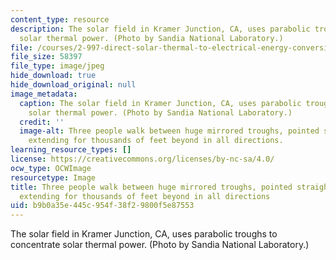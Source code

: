 ```yaml
---
content_type: resource
description: The solar field in Kramer Junction, CA, uses parabolic troughs to concentrate
  solar thermal power. (Photo by Sandia National Laboratory.)
file: /courses/2-997-direct-solar-thermal-to-electrical-energy-conversion-technologies-fall-2009/b9b0a35e445c954f38f29800f5e87553_2-997f09.jpg
file_size: 58397
file_type: image/jpeg
hide_download: true
hide_download_original: null
image_metadata:
  caption: The solar field in Kramer Junction, CA, uses parabolic troughs to concentrate
    solar thermal power. (Photo by Sandia National Laboratory.)
  credit: ''
  image-alt: Three people walk between huge mirrored troughs, pointed straight upwards,
    extending for thousands of feet beyond in all directions.
learning_resource_types: []
license: https://creativecommons.org/licenses/by-nc-sa/4.0/
ocw_type: OCWImage
resourcetype: Image
title: Three people walk between huge mirrored troughs, pointed straight upwards,
  extending for thousands of feet beyond in all directions
uid: b9b0a35e-445c-954f-38f2-9800f5e87553
---
```

The solar field in Kramer Junction, CA, uses parabolic troughs to concentrate solar thermal power. (Photo by Sandia National Laboratory.)